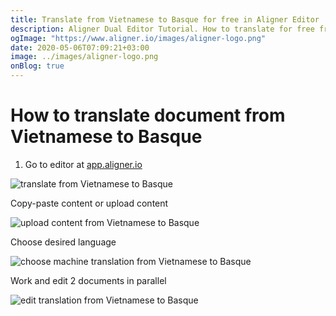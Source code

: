 ```yaml
---
title: Translate from Vietnamese to Basque for free in Aligner Editor
description: Aligner Dual Editor Tutorial. How to translate for free from Vietnamese to Basque. Aligner is multilingual document management platform. 
ogImage: "https://www.aligner.io/images/aligner-logo.png"
date: 2020-05-06T07:09:21+03:00
image: ../images/aligner-logo.png
onBlog: true
---
```


# How to translate document from Vietnamese to Basque

1. Go to editor at [app.aligner.io](https://app.aligner.io "Aligner App web page")

![translate from Vietnamese to Basque](../aligner-blank-editor.png "translate from Vietnamese to Basque")

Copy-paste content or upload content

![upload content from Vietnamese to Basque](../aligner-uploaded-document.png "upload content from Vietnamese to Basque")

Choose desired language

![choose machine translation from Vietnamese to Basque](../aligner-language-dropdown.png "choose machine translation from Vietnamese to Basque")

Work and edit 2 documents in parallel

![edit translation from Vietnamese to Basque](../aligner-double-sitded-editor.png "edit translation from Vietnamese to Basque")

